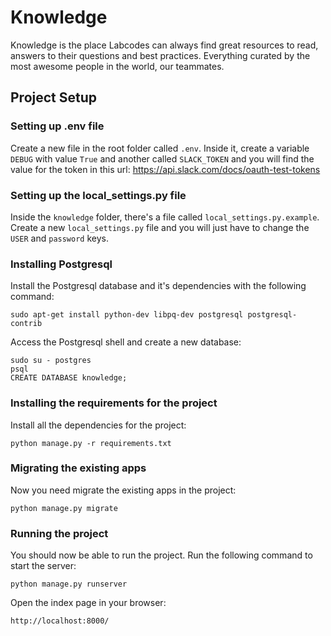 # Knowledge

Knowledge is the place Labcodes can always find great resources to read, answers to their questions
and best practices. Everything curated by the most awesome people in the world, our teammates.

## Project Setup

### Setting up .env file

Create a new file in the root folder called `.env`.
Inside it, create a variable `DEBUG` with value `True` and another called `SLACK_TOKEN` and you will
find the value for the token in this url: https://api.slack.com/docs/oauth-test-tokens

### Setting up the local_settings.py file

Inside the `knowledge` folder, there's a file called `local_settings.py.example`.
Create a new `local_settings.py` file and you will just have to change the `USER` and `password` keys.

### Installing Postgresql

Install the Postgresql database and it's dependencies with the following command:

```
sudo apt-get install python-dev libpq-dev postgresql postgresql-contrib
```

Access the Postgresql shell and create a new database:

```
sudo su - postgres
psql
CREATE DATABASE knowledge;
```

### Installing the requirements for the project

Install all the dependencies for the project:

```
python manage.py -r requirements.txt
```

### Migrating the existing apps

Now you need migrate the existing apps in the project:

```
python manage.py migrate
```

### Running the project

You should now be able to run the project. Run the following command to start the server:

```
python manage.py runserver
```

Open the index page in your browser:

```
http://localhost:8000/
```
